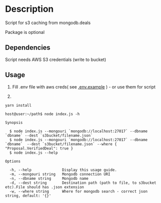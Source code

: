 # Description

Script for s3 caching from mongodb.deals

Package is optional

## Dependencies

Script needs AWS S3 credentials (write to bucket)

## Usage

1. Fill .env file with aws creds( see [.env.example](./.env.example) ) - or use them for script

2.
```
yarn install

host@user:~/path$ node index.js -h

Synopsis

  $ node index.js --mongouri `mongodb://localhost:27017` --dbname `dbname` --dest `s3bucket/filename.json`                                               
  $ node index.js --mongouri `mongodb://localhost:27017` --dbname `dbname`  --dest `s3bucket/filename.json` --where { "Proposal.VerifiedDeal": true }     
  $ node index.js --help                                                        

Options

  -h, --help              Display this usage guide.                                     
  -m, --mongouri string   Mongodb connection URI                                        
  -n, --dbname string     Mongodb name                                                  
  -d, --dest string       Destination path (path to file, to s3bucket etc).File should has .json extension                 
  -w, --where string      Where for mongodb search - correct json string, default: '{}'
```
